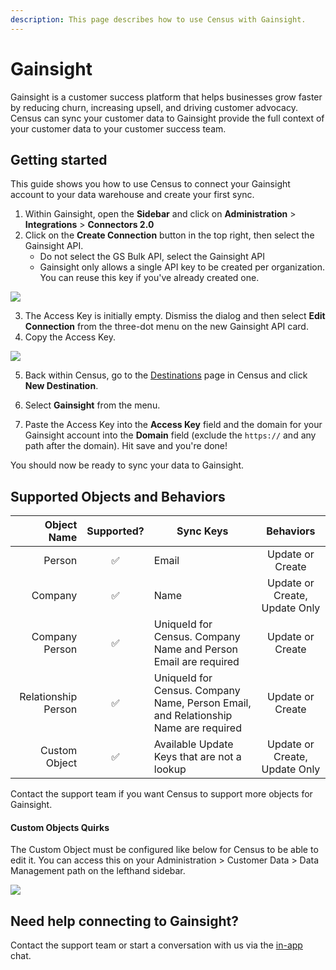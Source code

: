 ```yaml
---
description: This page describes how to use Census with Gainsight.
---
```


# Gainsight

Gainsight is a customer success platform that helps businesses grow faster by reducing churn, increasing upsell, and driving customer advocacy. Census can sync your customer data to Gainsight provide the full context of your customer data to your customer success team.

## Getting started

This guide shows you how to use Census to connect your Gainsight account to your data warehouse and create your first sync.

1. Within Gainsight, open the **Sidebar** and click on **Administration** > **Integrations** > **Connectors 2.0**
2. Click on the **Create Connection** button in the top right, then select the Gainsight API.
   - Do not select the GS Bulk API, select the Gainsight API
   - Gainsight only allows a single API key to be created per organization. You can reuse this key if you've already created one.

![](<../.gitbook/assets/Screen Shot 2021-11-19 at 8.28.18 PM.png>)

3. The Access Key is initially empty. Dismiss the dialog and then select **Edit Connection** from the three-dot menu on the new Gainsight API card.
4. Copy the Access Key.

![](<../.gitbook/assets/Gainsight Credentials.png>)

5. Back within Census, go to the [Destinations](https://app.getcensus.com/destinations) page in Census and click **New Destination**.
6. Select **Gainsight** from the menu.

7. Paste the Access Key into the **Access Key** field and the domain for your Gainsight account into the **Domain** field (exclude the `https://` and any path after the domain). Hit save and you're done!

You should now be ready to sync your data to Gainsight.

## Supported Objects and Behaviors

|     **Object Name** | **Supported?** | **Sync Keys**                                                                       | **Behaviors** |
| ------------------: | :------------: | ----------------------------------------------------------------------------------- | :------------: |
|              Person |        ✅       | Email                                                                               | Update or Create |
|             Company |        ✅       | Name                                                                                | Update or Create, Update Only |
|      Company Person |        ✅       | UniqueId for Census. Company Name and Person Email are required                     | Update or Create |
| Relationship Person |        ✅       | UniqueId for Census. Company Name, Person Email, and Relationship Name are required | Update or Create |
|       Custom Object |        ✅       | Available Update Keys that are not a lookup                                         | Update or Create, Update Only |

Contact the support team if you want Census to support more objects for Gainsight.

#### Custom Objects Quirks

The Custom Object must be configured like below for Census to be able to edit it. You can access this on your Administration > Customer Data > Data Management path on the lefthand sidebar.

![](<../.gitbook/assets/Screen Shot 2022-02-01 at 6.47.18 PM.png>)

## Need help connecting to Gainsight?

Contact the support team or start a conversation with us via the [in-app](https://app.getcensus.com) chat.
